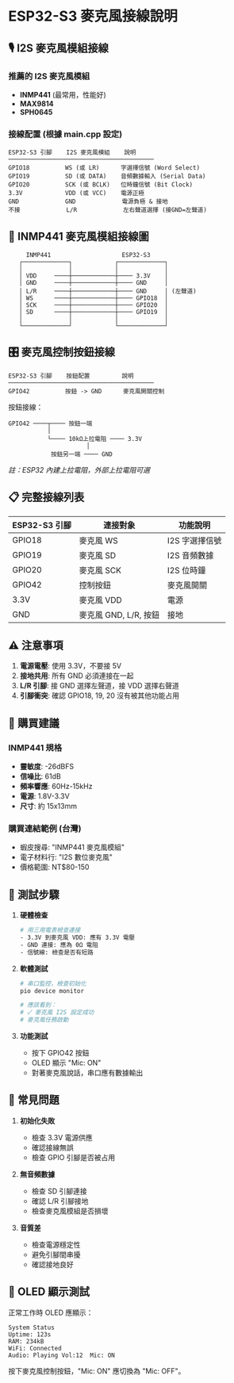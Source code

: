 # ESP32-S3 麥克風接線說明

## 🎙️ I2S 麥克風模組接線

### 推薦的 I2S 麥克風模組

- **INMP441** (最常用，性能好)
- **MAX9814**
- **SPH0645**

### 接線配置 (根據 main.cpp 設定)

```
ESP32-S3 引腳    I2S 麥克風模組    說明
─────────────────────────────────────────
GPIO18          WS (或 LR)      字選擇信號 (Word Select)
GPIO19          SD (或 DATA)    音頻數據輸入 (Serial Data)  
GPIO20          SCK (或 BCLK)   位時鐘信號 (Bit Clock)
3.3V            VDD (或 VCC)    電源正極
GND             GND             電源負極 & 接地
不接             L/R             左右聲道選擇 (接GND=左聲道)
```

## 🔌 INMP441 麥克風模組接線圖

```
     INMP441                    ESP32-S3
   ┌─────────────┐            ┌─────────────┐
   │             │            │             │
   │ VDD     ────┼────────────┼──── 3.3V    │
   │ GND     ────┼────────────┼──── GND     │  
   │ L/R     ────┼────────────┼──── GND     │ (左聲道)
   │ WS      ────┼────────────┼──── GPIO18  │
   │ SCK     ────┼────────────┼──── GPIO20  │
   │ SD      ────┼────────────┼──── GPIO19  │
   │             │            │             │
   └─────────────┘            └─────────────┘
```

## 🎛️ 麥克風控制按鈕接線

```
ESP32-S3 引腳    按鈕配置         說明
─────────────────────────────────────────
GPIO42          按鈕 -> GND      麥克風開關控制
```

按鈕接線：

```
GPIO42 ────┬──── 按鈕一端
           │
           └──── 10kΩ上拉電阻 ──── 3.3V
                      │
            按鈕另一端 ──── GND
```

*註：ESP32 內建上拉電阻，外部上拉電阻可選*

## 📋 完整接線列表

| ESP32-S3 引腳 | 連接對象 | 功能說明 |
|---------------|----------|----------|
| GPIO18 | 麥克風 WS | I2S 字選擇信號 |
| GPIO19 | 麥克風 SD | I2S 音頻數據 |
| GPIO20 | 麥克風 SCK | I2S 位時鐘 |
| GPIO42 | 控制按鈕 | 麥克風開關 |
| 3.3V | 麥克風 VDD | 電源 |
| GND | 麥克風 GND, L/R, 按鈕 | 接地 |

## ⚠️ 注意事項

1. **電源電壓**: 使用 3.3V，不要接 5V
2. **接地共用**: 所有 GND 必須連接在一起
3. **L/R 引腳**: 接 GND 選擇左聲道，接 VDD 選擇右聲道
4. **引腳衝突**: 確認 GPIO18, 19, 20 沒有被其他功能占用

## 🛒 購買建議

### INMP441 規格

- **靈敏度**: -26dBFS
- **信噪比**: 61dB
- **頻率響應**: 60Hz-15kHz
- **電源**: 1.8V-3.3V
- **尺寸**: 約 15x13mm

### 購買連結範例 (台灣)

- 蝦皮搜尋: "INMP441 麥克風模組"
- 電子材料行: "I2S 數位麥克風"
- 價格範圍: NT$80-150

## 🔧 測試步驟

1. **硬體檢查**

   ```bash
   # 用三用電表檢查連接
   - 3.3V 到麥克風 VDD: 應有 3.3V 電壓
   - GND 連接: 應為 0Ω 電阻
   - 信號線: 檢查是否有短路
   ```

2. **軟體測試**

   ```bash
   # 串口監控，檢查初始化
   pio device monitor
   
   # 應該看到：
   # ✓ 麥克風 I2S 設定成功
   # 麥克風任務啟動
   ```

3. **功能測試**  
   - 按下 GPIO42 按鈕
   - OLED 顯示 "Mic: ON"
   - 對著麥克風說話，串口應有數據輸出

## 🐛 常見問題

1. **初始化失敗**
   - 檢查 3.3V 電源供應
   - 確認接線無誤
   - 檢查 GPIO 引腳是否被占用

2. **無音頻數據**
   - 檢查 SD 引腳連接
   - 確認 L/R 引腳接地
   - 檢查麥克風模組是否損壞

3. **音質差**
   - 檢查電源穩定性
   - 避免引腳間串擾
   - 確認接地良好

## 📱 OLED 顯示測試

正常工作時 OLED 應顯示：

```
System Status
Uptime: 123s  
RAM: 234kB
WiFi: Connected
Audio: Playing Vol:12  Mic: ON
```

按下麥克風控制按鈕，"Mic: ON" 應切換為 "Mic: OFF"。
